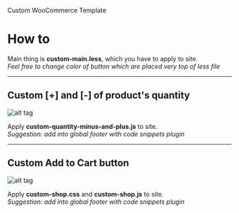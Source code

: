 Custom WooCommerce Template

# How to

Main thing is **custom-main.less**, which you have to apply to site.<br>
*Feel free to change color of button which are placed very top of less file*

----------------------------

## Custom [+] and [-] of product's quantity

![alt tag](http://toon.bypronto.com/wp-content/uploads/sites/878/2015/03/Capture2.png)

Apply **custom-quantity-minus-and-plus.js** to site.<br>
*Suggestion: add into global footer with code snippets plugin*

----------------------------

## Custom Add to Cart button

![alt tag](http://toon.bypronto.com/wp-content/uploads/sites/878/2015/03/Capture.png)

Apply **custom-shop.css** and **custom-shop.js** to site.<br>
*Suggestion: add into global footer with code snippets plugin*

